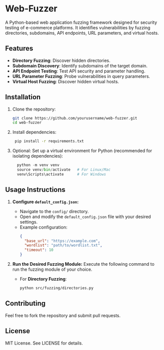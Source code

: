 # Web-Fuzzer

A Python-based web application fuzzing framework designed for security testing of e-commerce platforms. It identifies vulnerabilities by fuzzing directories, subdomains, API endpoints, URL parameters, and virtual hosts.

## Features
- **Directory Fuzzing**: Discover hidden directories.
- **Subdomain Discovery**: Identify subdomains of the target domain.
- **API Endpoint Testing**: Test API security and parameter handling.
- **URL Parameter Fuzzing**: Probe vulnerabilities in query parameters.
- **Virtual Host Fuzzing**: Discover hidden virtual hosts.

## Installation
1. Clone the repository:
   ```bash
   git clone https://github.com/yourusername/web-fuzzer.git
   cd web-fuzzer

2. Install dependencies:
   ```bash
    pip install -r requirements.txt

3. Optional: Set up a virtual environment for Python (recommended for isolating dependencies):
   ```python
     python -m venv venv
     source venv/bin/activate   # For Linux/Mac
     venv\Scripts\activate      # For Windows

## Usage Instructions

1. **Configure `default_config.json`:**
   - Navigate to the `config/` directory.
   - Open and modify the `default_config.json` file with your desired settings.
   - Example configuration:
     ```json
     {
       "base_url": "https://example.com",
       "wordlist": "path/to/wordlist.txt",
       "timeout": 10
     }
     ```

2. **Run the Desired Fuzzing Module:**
   Execute the following command to run the fuzzing module of your choice.

   - For **Directory Fuzzing**:
     ```bash
     python src/fuzzing/directories.py
     ```

## Contributing
Feel free to fork the repository and submit pull requests.

## License
MIT License. See LICENSE for details.